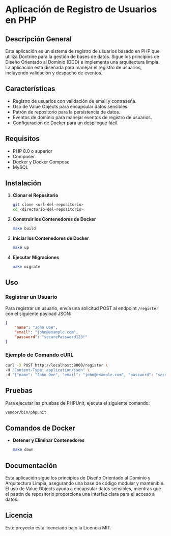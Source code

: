 # Aplicación de Registro de Usuarios en PHP

## Descripción General
Esta aplicación es un sistema de registro de usuarios basado en PHP que utiliza Doctrine para la gestión de bases de datos. Sigue los principios de Diseño Orientado al Dominio (DDD) e implementa una arquitectura limpia. La aplicación está diseñada para manejar el registro de usuarios, incluyendo validación y despacho de eventos.

## Características
- Registro de usuarios con validación de email y contraseña.
- Uso de Value Objects para encapsular datos sensibles.
- Patrón de repositorio para la persistencia de datos.
- Eventos de dominio para manejar eventos de registro de usuarios.
- Configuración de Docker para un despliegue fácil.

## Requisitos
- PHP 8.0 o superior
- Composer
- Docker y Docker Compose
- MySQL

## Instalación

1. **Clonar el Repositorio**
   ```bash
   git clone <url-del-repositorio>
   cd <directorio-del-repositorio>
   ```

2. **Construir los Contenedores de Docker**
   ```bash
   make build
   ```

3. **Iniciar los Contenedores de Docker**
   ```bash
   make up
   ```

4. **Ejecutar Migraciones**
   ```bash
   make migrate
   ```

## Uso

### Registrar un Usuario
Para registrar un usuario, envía una solicitud POST al endpoint `/register` con el siguiente payload JSON:
```json
{
    "name": "John Doe",
    "email": "john@example.com",
    "password": "securePassword123!"
}
```

### Ejemplo de Comando cURL
```bash
curl -X POST http://localhost:8000/register \
-H "Content-Type: application/json" \
-d '{"name": "John Doe", "email": "john@example.com", "password": "securePassword123!"}'
```

## Pruebas
Para ejecutar las pruebas de PHPUnit, ejecuta el siguiente comando:
```bash
vendor/bin/phpunit
```

## Comandos de Docker
- **Detener y Eliminar Contenedores**
  ```bash
  make down
  ```

## Documentación
Esta aplicación sigue los principios de Diseño Orientado al Dominio y Arquitectura Limpia, asegurando una base de código modular y mantenible. El uso de Value Objects ayuda a encapsular datos sensibles, mientras que el patrón de repositorio proporciona una interfaz clara para el acceso a datos.

## Licencia
Este proyecto está licenciado bajo la Licencia MIT.
